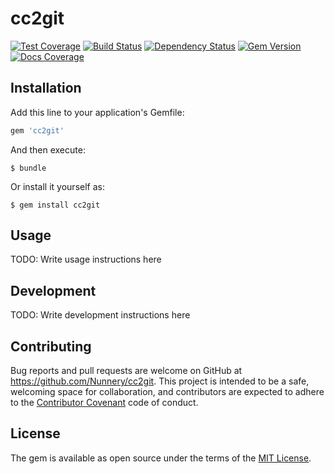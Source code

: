 # cc2git

[![Test Coverage](https://img.shields.io/coveralls/Nunnery/cc2git.svg?style=flat-square)](https://coveralls.io/github/Nunnery/cc2git)
[![Build Status](https://img.shields.io/travis/Nunnery/cc2git.svg?style=flat-square)](https://travis-ci.org/Nunnery/cc2git)
[![Dependency Status](https://img.shields.io/gemnasium/Nunnery/cc2git.svg?style=flat-square)](https://gemnasium.com/Nunnery/cc2git)
[![Gem Version](https://img.shields.io/gem/v/cc2git.svg?style=flat-square)](https://rubygems.org/gems/cc2git)
[![Docs Coverage](http://inch-ci.org/github/Nunnery/cc2git.svg?branch=master&style=flat-square)](http://inch-ci.org/github/Nunnery/cc2git)

## Installation

Add this line to your application's Gemfile:

```ruby
gem 'cc2git'
```

And then execute:

    $ bundle

Or install it yourself as:

    $ gem install cc2git

## Usage

TODO: Write usage instructions here

## Development

TODO: Write development instructions here

## Contributing

Bug reports and pull requests are welcome on GitHub at https://github.com/Nunnery/cc2git. This project is intended to be a safe, welcoming space for collaboration, and contributors are expected to adhere to the [Contributor Covenant](contributor-covenant.org) code of conduct.


## License

The gem is available as open source under the terms of the [MIT License](http://opensource.org/licenses/MIT).

